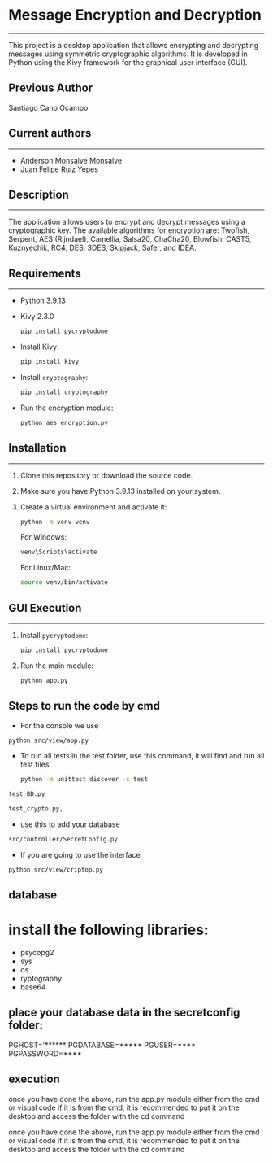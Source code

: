 # Message Encryption and Decryption
____________________________  
This project is a desktop application that allows encrypting and decrypting messages using symmetric cryptographic algorithms. It is developed in Python using the Kivy framework for the graphical user interface (GUI).
## Previous Author
Santiago Cano Ocampo


## Current authors
____________________________  
- Anderson Monsalve Monsalve  
- Juan Felipe Ruiz Yepes  

## Description
____________________________  
The application allows users to encrypt and decrypt messages using a cryptographic key. The available algorithms for encryption are: Twofish, Serpent, AES (Rijndael), Camellia, Salsa20, ChaCha20, Blowfish, CAST5, Kuznyechik, RC4, DES, 3DES, Skipjack, Safer, and IDEA.

## Requirements
____________________________  
- Python 3.9.13  
- Kivy 2.3.0  

  ```bash
  pip install pycryptodome
  ```

- Install Kivy:

  ```bash
  pip install kivy
  ```

- Install `cryptography`:

  ```bash
  pip install cryptography
  ```

- Run the encryption module:

  ```bash
  python aes_encryption.py
  ```

## Installation
____________________________  
1. Clone this repository or download the source code.  
2. Make sure you have Python 3.9.13 installed on your system.  
3. Create a virtual environment and activate it:

   ```bash
   python -m venv venv
   ```

   For Windows:

   ```bash
   venv\Scripts\activate
   ```

   For Linux/Mac:

   ```bash
   source venv/bin/activate
   ```

## GUI Execution
____________________________  
1. Install `pycryptodome`:

   ```bash
   pip install pycryptodome
   ```

2. Run the main module:

   ```bash
   python app.py
   ```

## Steps to run the code by cmd
- For the console we use
```bash
python src/view/app.py
```
- To run all tests in the test folder, use this command, it will find and run all test files
  ```bash
  python -m unittest discover -s test

   ```
```bash
test_BD.py
```
 ```bash
 test_crypto.py,
```
- use this to add your database

```bash
src/controller/SecretConfig.py

   ```
- If you are going to use the interface

```bash
python src/view/criptop.py
 ```

## database
# install the following libraries:
- psycopg2
- sys
- os
- ryptography
- base64

## place your database data in the secretconfig folder:
PGHOST='******
PGDATABASE=*****
PGUSER=****
PGPASSWORD=****

## execution

once you have done the above, run the app.py module
either from the cmd or visual code
if it is from the cmd, it is recommended to put it on the desktop and access the folder with the cd command

once you have done the above, run the app.py module
either from the cmd or visual code
if it is from the cmd, it is recommended to put it on the desktop and access the folder with the cd command

